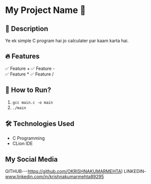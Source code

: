 # My Project Name 🚀

## 📌 Description
Ye ek simple C program hai jo calculater par kaam karta hai.

## 🔥 Features
✅ Feature +
✅ Feature -  
✅ Feature * 
✅ Feature / 

## 🚀 How to Run?
1. `gcc main.c -o main`
2. `./main`

## 🛠 Technologies Used
- C Programming  
- CLion IDE  
## My Social Media
GITHUB---https://github.com/OKRISHNAKUMARMEHTA) 
LINKEDIN-www.linkedin.com/in/krishnakumarmehta89295
